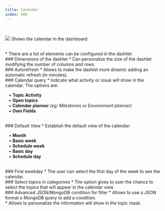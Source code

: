 ```yaml
---
title: Calendar
index: 400
---
```


    
<br />

<img src="/static/images/icons/calendar.png" /> Shows the calendar in the dashboard.

<br />
* There are a list of elements can be configured in the dashlet:

<br />
### Dimensions of the dashlet
* Can personalize the size of the dashlet modifying the number of columns and rows.

<br />
### Autorefresh
* Allows to make the dashlet more dinamic adding an automatic refresh (in minutes).

<br />
### Calendar query
* Indicate what activity or issue will show in the calendar. The options are: <br />

&nbsp; &nbsp;• **Topic Activity** <br />
&nbsp; &nbsp;• **Open topics** <br />
&nbsp; &nbsp;• **Calendar planner** *(eg: Milestones or Environment planner)* <br />
&nbsp; &nbsp;• **Own Fields**  

<br />
### Default View
* Establish the default view of the calendar: <br />

&nbsp; &nbsp;• **Month** <br />
&nbsp; &nbsp;• **Basic week** <br />
&nbsp; &nbsp;• **Schedule week** <br />
&nbsp; &nbsp;• **Basic day** <br />
&nbsp; &nbsp;• **Schedule day** 

<br />
### First weekday
* The user can select the first day of the week to see the calendar.

<br />
### Select topics in categoroes
* The option gives to user the chance to select the topics that will appear in the calendar view

<br />
### Advanced JSON/MongoDB condition for filter
* Allows to use a JSON format o MongoDB query to add a condition. 


<br />
* Allows to personalize the information will show in the topic mask.
